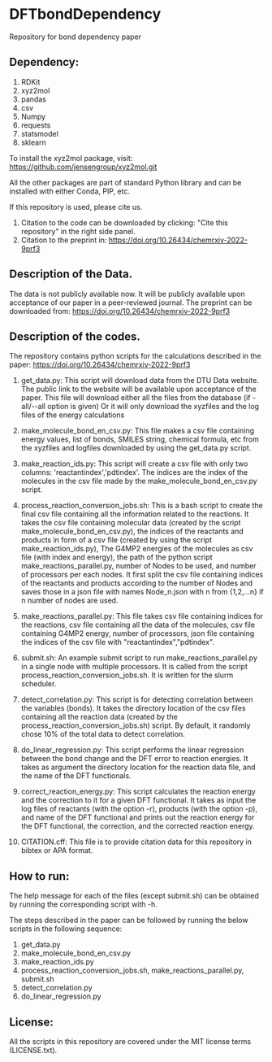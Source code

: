 # DFTbondDependency
Repository for bond dependency paper

## Dependency:
1) RDKit
2) xyz2mol
3) pandas
4) csv
5) Numpy
6) requests
7) statsmodel
8) sklearn

To install the xyz2mol package, visit: https://github.com/jensengroup/xyz2mol.git

All the other packages are part of standard Python library and can be installed with either Conda, PIP, etc.

If this repository is used, please cite us. 
1. Citation to the code can be downloaded by clicking: "Cite this repository" in the right side panel.
2. Citation to the preprint in: https://doi.org/10.26434/chemrxiv-2022-9prf3

## Description of the Data.
The data is not publicly available now. It will be publicly available upon acceptance of our paper in a peer-reviewed journal. The preprint can be downloaded from: https://doi.org/10.26434/chemrxiv-2022-9prf3

## Description of the codes.
The repository contains python scripts for the calculations described in the paper: https://doi.org/10.26434/chemrxiv-2022-9prf3
1) get_data.py: This script will download data from the DTU Data website. The public link to the website
will be available upon acceptance of the paper. This file will download either all the files from the 
database (if -all/--all option is given) Or it will only download the xyzfiles and the log files of the
energy calculations

2) make_molecule_bond_en_csv.py: This file makes a csv file containing energy values, list of bonds, SMILES
string, chemical formula, etc from the xyzfiles and logfiles downloaded by using the get_data.py script.

3) make_reaction_ids.py: This script will create a csv file with only two columns: 'reactantindex','pdtindex'.
The indices are the index of the molecules in the csv file made by the make_molecule_bond_en_csv.py script.

4) process_reaction_conversion_jobs.sh: This is a bash script to create the final csv file containing
all the information related to the reactions. It takes the csv file containing molecular data (created by the
script make_molecule_bond_en_csv.py), the indices of the reactants and products in form of a csv file
(created by using the script make_reaction_ids.py), The G4MP2 energies of the molecules as csv file (with
index and energy), the path of the python script make_reactions_parallel.py, number of Nodes to be used,
and number of processors per each nodes.
It first split the csv file containing indices of the reactants and products according to the number of Nodes
and saves those in a json file with names Node_n.json with n from {1,2,...n} if n number of nodes are used.

5) make_reactions_parallel.py: This file takes csv file containing indices for the reactions, csv file containing
all the data of the molecules, csv file containing G4MP2 energy, number of processors, json file
containing the indices of the csv file with "reactantindex","pdtindex".

6) submit.sh: An example submit script to run make_reactions_parallel.py in a single node with multiple processors.
It is called from the script process_reaction_conversion_jobs.sh. It is written for the slurm scheduler.

7) detect_correlation.py: This script is for detecting correlation between the variables (bonds). It takes
the directory location of the csv files containing all the reaction data (created by the process_reaction_conversion_jobs.sh)
script. By default, it randomly chose 10% of the total data to detect correlation.

8) do_linear_regression.py: This script performs the linear regression between the bond change and the DFT error to
reaction energies. It takes as argument the directory location for the reaction data file, and the name of the DFT
functionals.

9) correct_reaction_energy.py: This script calculates the reaction energy and the correction to it for a given DFT functional.
It takes as input the log files of reactants (with the option -r), products (with the option -p), and name of the
DFT functional and prints out the reaction energy for the DFT functional, the correction, and the corrected reaction energy.

10) CITATION.cff: This file is to provide citation data for this repository in bibtex or APA format.

## How to run:
The help message for each of the files (except submit.sh) can be obtained by running the corresponding
script with -h.


The steps described in the paper can be followed by running the below scripts in the following sequence: 
1. get_data.py
2. make_molecule_bond_en_csv.py
3. make_reaction_ids.py
4. process_reaction_conversion_jobs.sh, make_reactions_parallel.py, submit.sh
5. detect_correlation.py
6. do_linear_regression.py

## License:
All the scripts in this repository are covered under the MIT license terms (LICENSE.txt).
